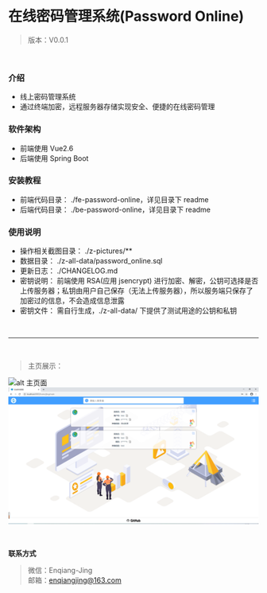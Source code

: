 # 在线密码管理系统(Password Online)

> 版本：V0.0.1

</br>

### 介绍

- 线上密码管理系统
- 通过终端加密，远程服务器存储实现安全、便捷的在线密码管理

### 软件架构

- 前端使用 Vue2.6
- 后端使用 Spring Boot

### 安装教程

- 前端代码目录： ./fe-password-online，详见目录下 readme
- 后端代码目录： ./be-password-online，详见目录下 readme

### 使用说明

- 操作相关截图目录： ./z-pictures/\*\*
- 数据目录： ./z-all-data/password_online.sql
- 更新日志： ./CHANGELOG.md
- 密钥说明： 前端使用 RSA(应用 jsencrypt) 进行加密、解密，公钥可选择是否上传服务器；私钥由用户自己保存（无法上传服务器），所以服务端只保存了加密过的信息，不会造成信息泄露
- 密钥文件： 需自行生成，./z-all-data/ 下提供了测试用途的公钥和私钥

</br>

---

</br>

> 主页展示：

![alt 主页面](../main/z-pictures/option/logo.png)  
![alt 主页面](z-pictures/option/mainShow.png)

</br>

**联系方式**

> 微信：Enqiang-Jing  
> 邮箱：enqiangjing@163.com

</br>
